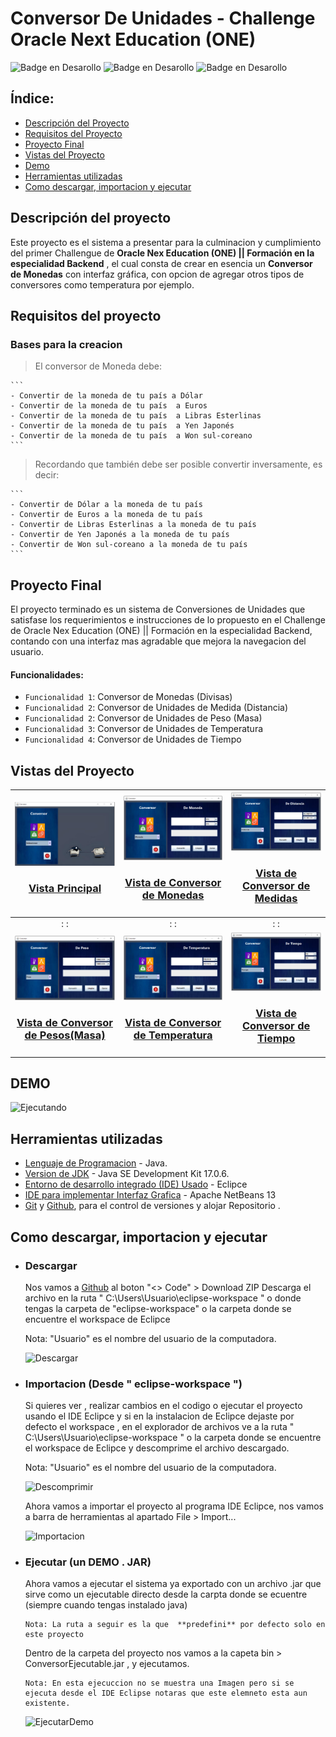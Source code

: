 # Conversor De Unidades - Challenge Oracle Next Education (ONE)

   ![Badge en Desarollo](https://img.shields.io/badge/ESTADO-FINALIZADO-green) ![Badge en Desarollo](https://img.shields.io/badge/JAVA-blue) ![Badge en Desarollo](https://img.shields.io/badge/POO-orange)

## Índice:

   * [Descripción del Proyecto](#descripción-del-proyecto)
   * [Requisitos del Proyecto](#requisitos-del-proyecto)
   * [Proyecto Final](#proyecto-final)
   * [Vistas del Proyecto](#vistas-del-proyecto)
   * [Demo](#demo)
   * [Herramientas utilizadas](#herramientas-utilizadas)
   * [Como descargar, importacion y ejecutar](#como-descargar-importacion-y-ejecutar)


## Descripción del proyecto

   Este proyecto es el sistema a presentar para la culminacion y cumplimiento del primer Challengue de **Oracle Nex Education (ONE) || Formación en la especialidad Backend** , el cual consta de crear en esencia un  **Conversor de Monedas** con interfaz gráfica, con opcion de agregar otros tipos de conversores como temperatura por ejemplo.

## Requisitos  del proyecto
   ### Bases para la creacion
   > El conversor de Moneda debe:

    ```
    - Convertir de la moneda de tu país a Dólar
    - Convertir de la moneda de tu país  a Euros
    - Convertir de la moneda de tu país  a Libras Esterlinas
    - Convertir de la moneda de tu país  a Yen Japonés
    - Convertir de la moneda de tu país  a Won sul-coreano
    ```

   > Recordando que también debe ser posible convertir inversamente, es decir:

    ```
    - Convertir de Dólar a la moneda de tu país
    - Convertir de Euros a la moneda de tu país
    - Convertir de Libras Esterlinas a la moneda de tu país
    - Convertir de Yen Japonés a la moneda de tu país
    - Convertir de Won sul-coreano a la moneda de tu país
    ```
## Proyecto Final

   El proyecto terminado es un sistema de Conversiones de Unidades que satisfase los requerimientos e instrucciones de lo propuesto en el Challenge de Oracle Nex Education (ONE) || Formación en la especialidad Backend, contando con una interfaz mas agradable que mejora la navegacion del usuario.

####  Funcionalidades:

   - `Funcionalidad 1`: Conversor de Monedas (Divisas)
   - `Funcionalidad 2`: Conversor de Unidades de Medida (Distancia)
   - `Funcionalidad 2`: Conversor de Unidades de Peso (Masa)
   - `Funcionalidad 3`: Conversor de Unidades de Temperatura
   - `Funcionalidad 4`: Conversor de Unidades de Tiempo

## Vistas del Proyecto

| [<img src="recursosReadme/VistaPrincipal.PNG" width=350><br><h3>Vista Principal</h3>](recursosReadme/VistaPrincipal.PNG) |  [<img src="recursosReadme/VistaConversorMonedas.PNG" width=350><br><h3>Vista de Conversor de Monedas</h3>](recursosReadme/VistaConversorMonedas.PNG) |  [<img src="recursosReadme/VistaConversorMedidas.PNG" width=350><br><h3>Vista de Conversor de Medidas</h3>](recursosReadme/VistaConversorMedidas.PNG) |
| :---: | :---: | :---: |
| : : | : : | : : |
| [<img src="recursosReadme/VistaConversorPeso(Masa).PNG" width=350><br><h3>Vista de Conversor de Pesos(Masa)</h3>](recursosReadme/VistaConversorPeso(Masa).PNG) |  [<img src="recursosReadme/VistaConversorTemperatura.PNG" width=350><br><h3>Vista de Conversor de Temperatura</h3>](recursosReadme/VistaConversorTemperatura.PNG) |  [<img src="recursosReadme/VistaConversorTiempo.PNG" width=350><br><h3>Vista de Conversor de Tiempo</h3>](recursosReadme/VistaConversorTiempo.PNG) |

## DEMO
   ![Ejecutando](https://user-images.githubusercontent.com/121590007/227705639-75c4843c-eb32-434f-abfb-8081bf11dd50.gif)
   

## Herramientas utilizadas
- [Lenguaje de Programacion](https://es.wikipedia.org/wiki/Java_(lenguaje_de_programaci%C3%B3n)) - Java.
- [Version de JDK](https://www.oracle.com/java/technologies/downloads/#java17) - Java SE Development Kit 17.0.6.
- [Entorno de desarrollo integrado (IDE) Usado](https://www.eclipse.org/downloads/) - Eclipce
- [IDE para implementar Interfaz Grafica](https://netbeans.apache.org/download/nb13/nb13.html) - Apache NetBeans 13
- [Git](https://git-scm.com/) y [Github](https://github.com/), para el control de versiones y alojar Repositorio .

## Como descargar, importacion y ejecutar
   * ### Descargar

      Nos vamos a [Github](https://github.com/JofisFiestasF/Challenge-Conversor-Java) al boton "<> Code" > Download ZIP 
      Descarga el archivo en la ruta " C:\Users\Usuario\eclipse-workspace " o donde tengas la carpeta de "eclipse-workspace" o la carpeta donde se encuentre el workspace de Eclipce

      Nota: "Usuario" es el nombre del usuario de la computadora.

      ![Descargar](https://user-images.githubusercontent.com/121590007/227705816-7b80a915-c13d-4822-977d-f0e519f06eef.gif)

   * ### Importacion (Desde " eclipse-workspace ")

      Si quieres ver , realizar cambios en el codigo o ejecutar el proyecto usando el IDE Eclipce y si en la instalacion de Eclipce dejaste por defecto el workspace , en el explorador de archivos ve a la ruta " C:\Users\Usuario\eclipse-workspace " o la carpeta donde se encuentre el workspace de Eclipce y descomprime el archivo descargado.

      Nota: "Usuario" es el nombre del usuario de la computadora.

       ![Descomprimir](https://user-images.githubusercontent.com/121590007/227705850-7ec2b60a-9b5b-4d6e-9fa7-56a88025730b.gif)
      

      Ahora vamos a importar el proyecto al programa IDE Eclipce, nos vamos a barra de herramientas al apartado      File > Import...

      ![Importacion](https://user-images.githubusercontent.com/121590007/227705900-140769a0-ae03-4cef-bf88-64adbee87a48.gif)

   * ### Ejecutar (un DEMO . JAR)

      Ahora vamos a ejecutar el sistema ya exportado con un archivo .jar que sirve como un ejecutable directo desde la carpta donde se ecuentre (siempre cuando tengas instalado java)

         Nota: La ruta a seguir es la que  **predefini** por defecto solo en este proyecto

      Dentro de la carpeta del proyecto nos vamos a la capeta        bin > ConversorEjecutable.jar , y ejecutamos.

         Nota: En esta ejecuccion no se muestra una Imagen pero si se ejecuta desde el IDE Eclipse notaras que este elemneto esta aun existente.

      ![EjecutarDemo](https://user-images.githubusercontent.com/121590007/227705922-fc35ac69-e25c-4008-a729-a1771fec81d6.gif)
      
